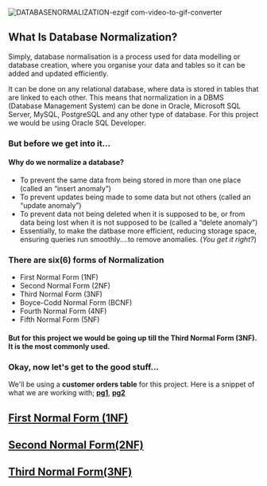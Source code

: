 ![DATABASENORMALIZATION-ezgif com-video-to-gif-converter](https://github.com/Teekafey/DATABASE-NORMALIZATION/assets/169501567/3b6e2b91-c331-4ada-bc12-cdd2f1a0d4cb)
## What Is Database Normalization?
Simply, database normalisation is a process used for data modelling or database creation, where you organise your data and tables so it can be added and updated efficiently.

It can be done on any relational database, where data is stored in tables that are linked to each other. This means that normalization in a DBMS (Database Management System) can be done in Oracle, Microsoft SQL Server, MySQL, PostgreSQL and any other type of database.
For this project we would be using Oracle SQL Developer.

### But before we get into it...
#### Why do we normalize a database?
- To prevent the same data from being stored in more than one place (called an “insert anomaly”)
- To prevent updates being made to some data but not others (called an “update anomaly”)
- To prevent data not being deleted when it is supposed to be, or from data being lost when it is not supposed to be (called a “delete anomaly”)
- Essentially, to make the datbase more efficient, reducing storage space, ensuring queries run smoothly....to remove anomalies. (*You get it right?*)

### There are six(6) forms of Normalization

- First Normal Form (1NF)
- Second Normal Form (2NF)
- Third Normal Form (3NF)
- Boyce-Codd Normal Form (BCNF)
- Fourth Normal Form (4NF)
- Fifth Normal Form (5NF)

#### But for this project we would be going up till the Third Normal Form (3NF). It is the most commonly used.

### Okay, now let's get to the good stuff...
We'll be using a **customer orders table** for this project.
Here is a snippet of what we are working with; [**pg1**](https://github.com/Diogo-dinma/DATABASE-NORMALIZATION/blob/main/DN_files/Cust_orders%201.jpg), [**pg2**](https://github.com/Diogo-dinma/DATABASE-NORMALIZATION/blob/main/DN_files/Cust_orders%202.jpg)


## [First Normal Form (1NF)](https://github.com/Diogo-dinma/DATABASE-NORMALIZATION/blob/main/First%20Normal%20Form.md)

## [Second Normal Form(2NF)](https://github.com/Diogo-dinma/DATABASE-NORMALIZATION/blob/main/Second%20Normal%20Form.md)

## [Third Normal Form(3NF)](https://github.com/Diogo-dinma/DATABASE-NORMALIZATION/blob/main/Third%20Normal%20Form.md)

